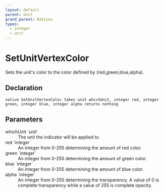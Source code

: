 ```yaml
---
layout: default
parent: Unit
grand_parent: Natives
types:
  - integer
  - unit
---
```


# SetUnitVertexColor
Sets the unit's color to the color defined by (red,green,blue,alpha).

## Declaration

```
native SetUnitVertexColor takes unit whichUnit, integer red, integer green, integer blue, integer alpha returns nothing
```

## Parameters
<dl>
  <dt>whichUnit `unit`</dt>
  <dd>The unit the indicator will be applied to.</dd>

  <dt>red `integer`</dt>
  <dd>An integer from 0-255 determining the amount of red color.</dd>

  <dt>green `integer`</dt>
  <dd>An integer from 0-255 determining the amount of green color.</dd>

  <dt>blue `integer`</dt>
  <dd>An integer from 0-255 determining the amount of blue color.</dd>

  <dt>alpha `integer`</dt>
  <dd>An integer from 0-255 determining the transparency. A value of 0 is complete transparency while a value of 255 is complete opacity.</dd>
</dl>